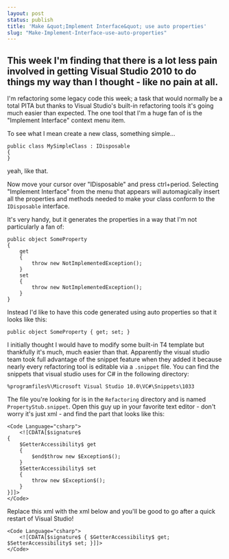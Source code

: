```yaml
---
layout: post
status: publish
title: 'Make &quot;Implement Interface&quot; use auto properties'
slug: "Make-Implement-Interface-use-auto-properties"
---
```


##   This week I'm finding that there is a lot less pain involved in getting Visual Studio 2010 to do things my way than I thought - like no pain at all.

I'm refactoring some legacy code this week; a task that would normally be a total PITA but thanks to Visual Studio's built-in refactoring tools it's going much easier than expected. The one tool that I'm a huge fan of is the "Implement Interface" context menu item.


To see what I mean create a new class, something simple...

    public class MySimpleClass : IDisposable
    {
    }

yeah, like that.


Now move your cursor over &quot;IDisposable&quot; and press ctrl+period. Selecting &quot;Implement Interface&quot; from the menu that appears will automagically insert all the properties and methods needed to make your class conform to the `IDisposable` interface.


It's very handy, but it generates the properties in a way that I'm not particularly a fan of:


    public object SomeProperty
    {
        get
        {
            throw new NotImplementedException();
        }
        set
        {
            throw new NotImplementedException();
        }
    }
    


Instead I'd like to have this code generated using auto properties so that it looks like this:


    public object SomeProperty { get; set; }



I initially thought I would have to modify some built-in T4 template but thankfully it&#39;s much, much easier than that. Apparently the visual studio team took full advantage of the snippet feature when they added it because nearly every refactoring tool is editable via a `.snippet` file. You can find the snippets that visual studio uses for C# in the following directory:


`%programfiles%\Microsoft Visual Studio 10.0\VC#\Snippets\1033`


The file you&#39;re looking for is in the `Refactoring` directory and is named `PropertyStub.snippet`. Open this guy up in your favorite text editor - don&#39;t worry it&#39;s just xml - and find the part that looks like this:


    <Code Language="csharp">
        <![CDATA[$signature$
    {
        $GetterAccessibility$ get 
        { 
            $end$throw new $Exception$(); 
        }
        $SetterAccessibility$ set 
        { 
            throw new $Exception$(); 
        }
    }]]>
    </Code>
    


Replace this xml with the xml below and you'll be good to go after a quick restart of Visual Studio!


    <Code Language="csharp">
        <![CDATA[$signature$ { $GetterAccessibility$ get; $SetterAccessibility$ set; }]]>
    </Code>

